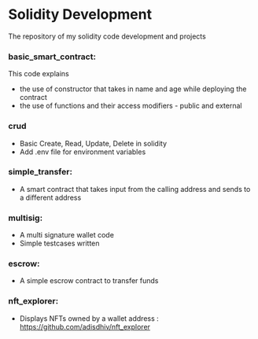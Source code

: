 # Solidity Development

The repository of my solidity code development and projects

### basic_smart_contract:
This code explains
- the use of constructor that takes in name and age while deploying the contract
- the use of functions and their access modifiers - public and external

### crud
- Basic Create, Read, Update, Delete in solidity
- Add .env file for environment variables

### simple_transfer:
- A smart contract that takes input from the calling address and sends to a different address

### multisig:
- A multi signature wallet code
- Simple testcases written

### escrow:
- A simple escrow contract to transfer funds

### nft_explorer:
- Displays NFTs owned by a wallet address : https://github.com/adisdhiv/nft_explorer
